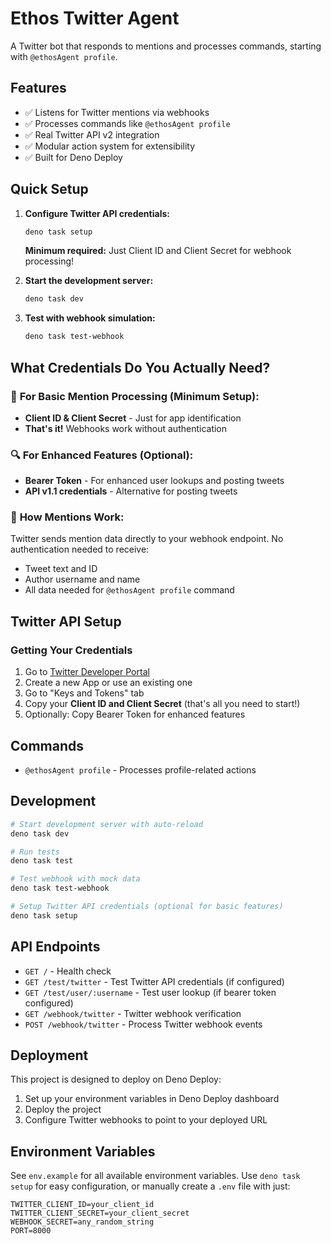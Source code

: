 # Ethos Twitter Agent

A Twitter bot that responds to mentions and processes commands, starting with `@ethosAgent profile`.

## Features

- ✅ Listens for Twitter mentions via webhooks
- ✅ Processes commands like `@ethosAgent profile`
- ✅ Real Twitter API v2 integration
- ✅ Modular action system for extensibility
- ✅ Built for Deno Deploy

## Quick Setup

1. **Configure Twitter API credentials:**
   ```bash
   deno task setup
   ```
   **Minimum required:** Just Client ID and Client Secret for webhook processing!

2. **Start the development server:**
   ```bash
   deno task dev
   ```

3. **Test with webhook simulation:**
   ```bash
   deno task test-webhook
   ```

## What Credentials Do You Actually Need?

### 🎯 **For Basic Mention Processing (Minimum Setup):**
- **Client ID & Client Secret** - Just for app identification
- **That's it!** Webhooks work without authentication

### 🔍 **For Enhanced Features (Optional):**
- **Bearer Token** - For enhanced user lookups and posting tweets
- **API v1.1 credentials** - Alternative for posting tweets

### 📨 **How Mentions Work:**
Twitter sends mention data directly to your webhook endpoint. No authentication needed to receive:
- Tweet text and ID
- Author username and name  
- All data needed for `@ethosAgent profile` command

## Twitter API Setup

### Getting Your Credentials

1. Go to [Twitter Developer Portal](https://developer.twitter.com/en/portal/dashboard)
2. Create a new App or use an existing one
3. Go to "Keys and Tokens" tab
4. Copy your **Client ID and Client Secret** (that's all you need to start!)
5. Optionally: Copy Bearer Token for enhanced features

## Commands

- `@ethosAgent profile` - Processes profile-related actions

## Development

```bash
# Start development server with auto-reload
deno task dev

# Run tests
deno task test

# Test webhook with mock data
deno task test-webhook

# Setup Twitter API credentials (optional for basic features)
deno task setup
```

## API Endpoints

- `GET /` - Health check
- `GET /test/twitter` - Test Twitter API credentials (if configured)
- `GET /test/user/:username` - Test user lookup (if bearer token configured)
- `GET /webhook/twitter` - Twitter webhook verification
- `POST /webhook/twitter` - Process Twitter webhook events

## Deployment

This project is designed to deploy on Deno Deploy:

1. Set up your environment variables in Deno Deploy dashboard
2. Deploy the project
3. Configure Twitter webhooks to point to your deployed URL

## Environment Variables

See `env.example` for all available environment variables. Use `deno task setup` for easy configuration, or manually create a `.env` file with just:

```
TWITTER_CLIENT_ID=your_client_id
TWITTER_CLIENT_SECRET=your_client_secret
WEBHOOK_SECRET=any_random_string
PORT=8000
``` 